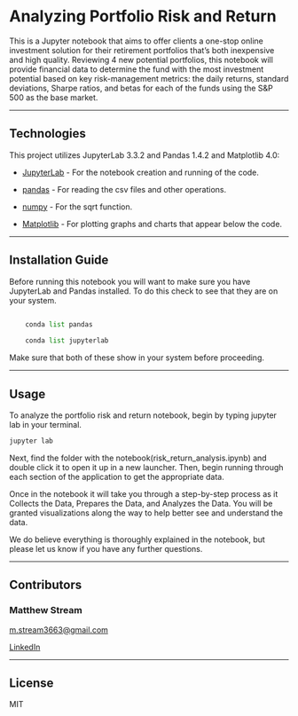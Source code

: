 # Analyzing Portfolio Risk and Return

This is a Jupyter notebook that aims to offer clients a one-stop online investment solution for their retirement portfolios that’s both inexpensive and high quality. Reviewing 4 new potential portfolios, this notebook will provide financial data to determine the fund with the most investment potential based on key risk-management metrics: the daily returns, standard deviations, Sharpe ratios, and betas for each of the funds using the S&P 500 as the base market.

---

## Technologies

This project utilizes JupyterLab 3.3.2 and Pandas 1.4.2 and Matplotlib 4.0:

* [JupyterLab](https://jupyter.org/) - For the notebook creation and running of the code.

* [pandas](https://github.com/pandas-dev/pandas/blob/main/README.md) - For reading the csv files and other operations.

* [numpy](https://https://numpy.org/) - For the sqrt function.

* [Matplotlib](https://matplotlib.org/) - For plotting graphs and charts that appear below the code.

---

## Installation Guide

Before running this notebook you will want to make sure you have JupyterLab and Pandas installed. To do this check to see that they are on your system.

```python

    conda list pandas
    
    conda list jupyterlab
```

Make sure that both of these show in your system before proceeding.

---

## Usage

To analyze the portfolio risk and return notebook, begin by typing jupyter lab in your terminal. 

```python
jupyter lab
```

Next, find the folder with the notebook(risk_return_analysis.ipynb) and double click it to open it up in a new launcher. Then, begin running through each section of the application to get the appropriate data.

Once in the notebook it will take you through a step-by-step process as it Collects the Data, Prepares the Data, and Analyzes the Data.
You will be granted visualizations along the way to help better see and understand the data.

We do believe everything is thoroughly explained in the notebook, but please let us know if you have any further questions.

---
## Contributors

### Matthew Stream
m.stream3663@gmail.com

[LinkedIn](https://www.linkedin.com/in/matthew-stream-mba-215634102/)

---

## License

MIT